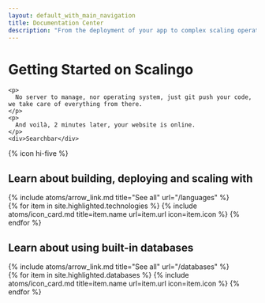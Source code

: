 ```yaml
---
layout: default_with_main_navigation
title: Documentation Center
description: "From the deployment of your app to complex scaling operations you'll find all the resources you need to understand and benefit from Scalingo's powerful Platform as a Service. All major languages are supported: Ruby, NodeJS, MeteorJS, Python, PHP, Java and more."
---
```


<div class="bg-sc-gray-5 flex flex-row">
  <div class="flex-grow p-10">
    <h1>Getting Started on Scalingo</h1>

    <p>
      No server to manage, nor operating system, just git push your code, we take care of everything from there.
    </p>
    <p>
      And voilà, 2 minutes later, your website is online.
    </p>
    <div>Searchbar</div>
  </div>
  <div>{% icon hi-five %}</div>
</div>

<div class="grid grid-cols-2 gap-6">
  <div>
    <div class="flex">
      <h2 class="flex-grow">Learn about building, deploying and scaling with</h2>
      {% include atoms/arrow_link.md title="See all" url="/languages" %}
    </div>
    <div class="grid grid-cols-3 gap-6">
      {% for item in site.highlighted.technologies %}
        {% include atoms/icon_card.md title=item.name url=item.url icon=item.icon %}
      {% endfor %}
    </div>
  </div>
  <div>
    <div class="flex">
      <h2 class="flex-grow">Learn about using built-in databases</h2>
      {% include atoms/arrow_link.md title="See all" url="/databases" %}
    </div>
    <div class="grid grid-cols-3 gap-6">
      {% for item in site.highlighted.databases %}
        {% include atoms/icon_card.md title=item.name url=item.url icon=item.icon %}
      {% endfor %}
    </div>
  </div>
</div>

